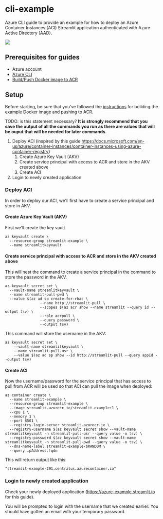 # cli-example

Azure CLI guide to provide an example for how to deploy an Azure Container Instances (ACI) Streamlit application authenticated with Azure Active Directory (AAD).

![](images/azure-example-streamlit-architecture.png)

## Prerequisites for guides

- Azure account
- [Azure CLI](https://docs.microsoft.com/en-us/cli/azure/get-started-with-azure-cli?view=azure-cli-latest)
- [Build/Push Docker image to ACR](../example-app/README.md#buildingpushing-docker-image-to-azure)

## Setup

Before starting, be sure that you've followed the [instructions](../example-app/README.md#buildingpushing-docker-image-to-azure) for building the example Docker image and pushing to ACR.

TODO: is this statement necessary?
**It is strongly recommend that you save the output of all the commands you run as there are values that will be ouput that will be needed for later commands.**

1. Deploy ACI (inspired by this guide https://docs.microsoft.com/en-us/azure/container-instances/container-instances-using-azure-container-registry)
    1. Create Azure Key Vault (AKV)
    1. Create service principal with access to ACR and store in the AKV created above
    1. Create ACI
1. Login to newly created application

### Deploy ACI

In order to deploy our ACI, we'll first have to create a service principal and store in AKV.

#### Create Azure Key Vault (AKV)

First we'll create the key vault.

```
az keyvault create \
  --resource-group streamlit-example \
  --name streamlitkeyvault
```

#### Create service principal with access to ACR and store in the AKV created above

This will nest the command to create a service principal in the command to store the password in the AKV.

```
az keyvault secret set \
  --vault-name streamlitkeyvault \
  --name streamlit-pull-pwd \
  --value $(az ad sp create-for-rbac \
                --name http://streamlit-pull \
                --scopes $(az acr show --name streamlit --query id --output tsv) \
                --role acrpull \
                --query password \
                --output tsv)
```

This command will store the username in the AKV:

```
az keyvault secret set \
    --vault-name streamlitkeyvault \
    --name streamlit-pull-usr \
    --value $(az ad sp show --id http://streamlit-pull --query appId --output tsv)
```

#### Create ACI

Now the username/password for the service principal that has access to pull from ACR will be used so that ACI can pull the image when deployed:

```
az container create \
  --name streamlit-example \
  --resource-group streamlit-example \
  --image streamlit.azurecr.io/streamlit-example:1 \
  --cpu 1 \
  --memory 1 \
  --port 8501 \
  --registry-login-server streamlit.azurecr.io \
  --registry-username $(az keyvault secret show --vault-name streamlitkeyvault -n streamlit-pull-usr --query value -o tsv) \
  --registry-password $(az keyvault secret show --vault-name streamlitkeyvault -n streamlit-pull-pwd --query value -o tsv) \
  --dns-name-label streamlit-example-$RANDOM \
  --query ipAddress.fqdn
```

This will return output like this:

```
"streamlit-example-291.centralus.azurecontainer.io"
```

### Login to newly created application

Check your newly deployed application (https://azure-example.streamlit.io for this guide).

You will be prompted to login with the username that we created earlier. You should have gotten an email with your temporary password.
